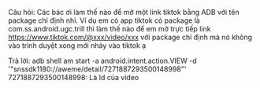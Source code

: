 Câu hỏi: Các bác ơi làm thế nào để mở một link tiktok bằng ADB với tên package chỉ định nhỉ. Ví dụ em có app tiktok có package là com.ss.android.ugc.trill thì làm thế nào để em mở trực tiếp link https://www.tiktok.com/@xxx/video/xxx với package chỉ định mà nó không vào trình duyệt xong mới nhảy vào tiktok ạ

Trả lời:
adb shell am start -a android.intent.action.VIEW -d '"snssdk1180://aweme/detail/7271887293500148998"'
7271887293500148998: Là Id của video


